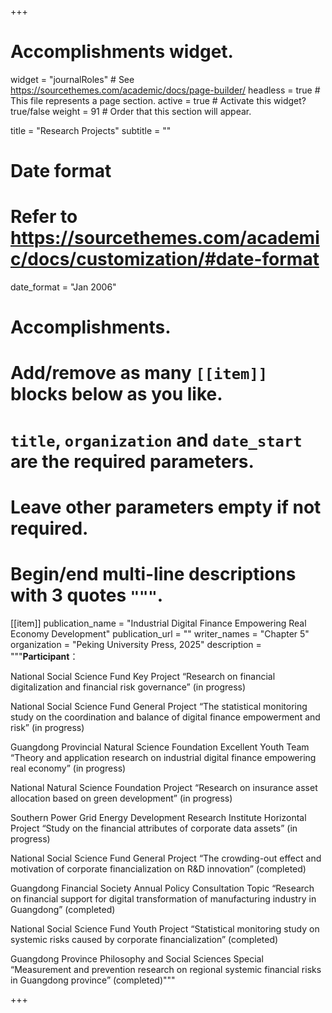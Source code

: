 +++
# Accomplishments widget.
widget = "journalRoles"  # See https://sourcethemes.com/academic/docs/page-builder/
headless = true  # This file represents a page section.
active = true  # Activate this widget? true/false
weight = 91  # Order that this section will appear.

title = "Research Projects"
subtitle = ""

# Date format
#   Refer to https://sourcethemes.com/academic/docs/customization/#date-format
date_format = "Jan 2006"

# Accomplishments.
#   Add/remove as many `[[item]]` blocks below as you like.
#   `title`, `organization` and `date_start` are the required parameters.
#   Leave other parameters empty if not required.
#   Begin/end multi-line descriptions with 3 quotes `"""`.
 

[[item]]
  publication_name = "Industrial Digital Finance Empowering Real Economy Development"
  publication_url = ""
  writer_names = "Chapter 5"
  organization = "Peking University Press, 2025"
  description = """**Participant**：
  
National Social Science Fund Key Project “Research on financial digitalization and financial risk governance” (in progress)

National Social Science Fund General Project “The statistical monitoring study on the coordination and balance of digital finance empowerment and risk” (in progress)

Guangdong Provincial Natural Science Foundation Excellent Youth Team “Theory and application research on industrial digital finance empowering real economy” (in progress)

National Natural Science Foundation Project “Research on insurance asset allocation based on green development” (in progress)

Southern Power Grid Energy Development Research Institute Horizontal Project “Study on the financial attributes of corporate data assets” (in progress)

National Social Science Fund General Project “The crowding-out effect and motivation of corporate financialization on R&D innovation” (completed)

Guangdong Financial Society Annual Policy Consultation Topic “Research on financial support for digital transformation of manufacturing industry in Guangdong” (completed)

National Social Science Fund Youth Project “Statistical monitoring study on systemic risks caused by corporate financialization” (completed)

Guangdong Province Philosophy and Social Sciences Special “Measurement and prevention research on regional systemic financial risks in Guangdong province” (completed)"""

+++


